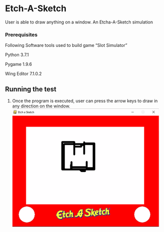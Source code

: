 # Etch-A-Sketch
User is able to draw anything on a window. An Etcha-A-Sketch simulation
### Prerequisites
Following Software tools used to build game “Slot Simulator”

Python 3.7.1

Pygame 1.9.6

Wing Editor 7.1.0.2

## Running the test
1. Once the program is executed, user can press the arrow keys to draw in any direction on the window. 
![](https://github.com/amitvapal/Etch-A-Sketch/blob/master/etchasketch.png)
